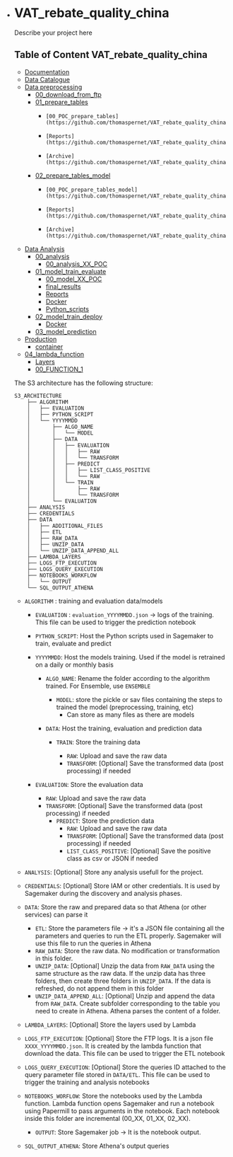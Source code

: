 - # VAT_rebate_quality_china

  Describe your project here

  ## Table of Content VAT_rebate_quality_china

  - [Documentation](https://github.com/thomaspernet/VAT_rebate_quality_china/tree/master/Documentation)
  - [Data Catalogue](https://github.com/thomaspernet/VAT_rebate_quality_china/tree/master/00_data_catalogue)
  - [Data preprocessing](https://github.com/thomaspernet/VAT_rebate_quality_china/tree/master/01_data_preprocessing)
    - [00_download_from_ftp](https://github.com/thomaspernet/VAT_rebate_quality_china/tree/master/01_data_preprocessing/00_download_from_ftp)
    - [01_prepare_tables](https://github.com/thomaspernet/VAT_rebate_quality_china/tree/master/01_data_preprocessing/01_prepare_tables)
      - 	[00_POC_prepare_tables](https://github.com/thomaspernet/VAT_rebate_quality_china/tree/master/01_data_preprocessing/01_prepare_tables/00_POC_prepare_tables)
      - 	[Reports](https://github.com/thomaspernet/VAT_rebate_quality_china/tree/master/01_data_preprocessing/01_prepare_tables/Reports)
      - 	[Archive](https://github.com/thomaspernet/VAT_rebate_quality_china/tree/master/01_data_preprocessing/01_prepare_tables/Archive)
    - [02_prepare_tables_model](https://github.com/thomaspernet/VAT_rebate_quality_china/tree/master/01_data_preprocessing/02_prepare_tables_model)
      - 	[00_POC_prepare_tables_model](https://github.com/thomaspernet/VAT_rebate_quality_china/tree/master/01_data_preprocessing/02_prepare_tables_model/00_POC_prepare_tables_model)
      - 	[Reports](https://github.com/thomaspernet/VAT_rebate_quality_china/tree/master/01_data_preprocessing/02_prepare_tables_model/Reports)
      - 	[Archive](https://github.com/thomaspernet/VAT_rebate_quality_china/tree/master/01_data_preprocessing/02_prepare_tables_model/Archive)
  - [Data Analysis](https://github.com/thomaspernet/VAT_rebate_quality_china/tree/master/02_data_analysis)
    - [00_analysis](https://github.com/thomaspernet/VAT_rebate_quality_china/tree/master/02_data_analysis/00_analysis)
      - [00_analysis_XX_POC](https://github.com/thomaspernet/VAT_rebate_quality_china/tree/master/02_data_analysis/00_analysis_XX_POC)
    - [01_model_train_evaluate](https://github.com/thomaspernet/VAT_rebate_quality_china/tree/master/02_data_analysis/01_model_train_evaluate)
      - [00_model_XX_POC](https://github.com/thomaspernet/VAT_rebate_quality_china/tree/master/02_data_analysis/01_model_train_evaluate/00_model_XX_POC)
      - [final_results](https://github.com/thomaspernet/VAT_rebate_quality_china/tree/master/02_data_analysis/01_model_train_evaluate/final_results)
      - [Reports](https://github.com/thomaspernet/VAT_rebate_quality_china/tree/master/02_data_analysis/01_model_train_evaluate/Reports)
      - [Docker](https://github.com/thomaspernet/VAT_rebate_quality_china/tree/master/02_data_analysis/01_model_train_evaluate/Docker)
      - [Python_scripts](https://github.com/thomaspernet/VAT_rebate_quality_china/tree/master/02_data_analysis/01_model_train_evaluate/Python_scripts)
    - [02_model_train_deploy](https://github.com/thomaspernet/VAT_rebate_quality_china/tree/master/02_data_analysis/02_model_train_deploy)
      - [Docker](https://github.com/thomaspernet/VAT_rebate_quality_china/tree/master/02_data_analysis/02_model_train_deploy/Docker)
    - [03_model_prediction](https://github.com/thomaspernet/VAT_rebate_quality_china/tree/master/02_data_analysis/03_model_prediction)
  - [Production](https://github.com/thomaspernet/VAT_rebate_quality_china/tree/master/03_production)
    - [container](https://github.com/thomaspernet/VAT_rebate_quality_china/tree/master/03_production/container)
  - [04_lambda_function](https://github.com/thomaspernet/VAT_rebate_quality_china/tree/master/04_lambda_function)
    - [Layers](https://github.com/thomaspernet/VAT_rebate_quality_china/tree/master/04_lambda_function/Layers)
    - [00_FUNCTION_1](https://github.com/thomaspernet/VAT_rebate_quality_china/tree/master/04_lambda_function/00_FUNCTION_1)


  The S3 architecture has the following structure:

  ```
  S3_ARCHITECTURE
      ├── ALGORITHM
      │   ├── EVALUATION
      │   ├── PYTHON_SCRIPT
      │   └── YYYYMMDD
      │       ├── ALGO_NAME
      │       │   └── MODEL
      │       ├── DATA
      │       │   ├── EVALUATION
      │       │   │   ├── RAW
      │       │   │   └── TRANSFORM
      │       │   ├── PREDICT
      │       │   │   ├── LIST_CLASS_POSITIVE
      │       │   │   └── RAW
      │       │   └── TRAIN
      │       │       ├── RAW
      │       │       └── TRANSFORM
      │       └── EVALUATION
      ├── ANALYSIS
      ├── CREDENTIALS
      ├── DATA
      │   ├── ADDITIONAL_FILES
      │   ├── ETL
      │   ├── RAW_DATA
      │   ├── UNZIP_DATA
      │   └── UNZIP_DATA_APPEND_ALL
      ├── LAMBDA_LAYERS
      ├── LOGS_FTP_EXECUTION
      ├── LOGS_QUERY_EXECUTION
      ├── NOTEBOOKS_WORKFLOW
      │   └── OUTPUT
      └── SQL_OUTPUT_ATHENA
  ```

  - `ALGORITHM` : training and evaluation data/models

    - `EVALUATION` : `evaluation_YYYYMMDD.json` -> logs of the training. This file can be used to trigger the prediction notebook

    - `PYTHON_SCRIPT`: Host the Python scripts used in Sagemaker to train, evaluate and predict

    - `YYYYMMDD`: Host the models training. Used if the model is retrained on a daily or monthly basis

      - `ALGO_NAME`: Rename the folder according to the algorithm trained. For Ensemble, use `ENSEMBLE` 

        - `MODEL`: store the pickle or sav files containing the steps to trained the model (preprocessing, training, etc)
          - Can store as many files as there are models

      - `DATA`: Host the training, evaluation and prediction data

        - `TRAIN`: Store the training data

          - `RAW`: Upload and save the raw data 
          - `TRANSFORM`: [Optional] Save the transformed data (post processing) if needed
    - `EVALUATION`: Store the evaluation data
      - `RAW`: Upload and save the raw data 
      - `TRANSFORM`: [Optional] Save the transformed data (post processing) if needed
        - `PREDICT`: Store the prediction data
          - `RAW`: Upload and save the raw data 
          - `TRANSFORM`: [Optional] Save the transformed data (post processing) if needed
          - `LIST_CLASS_POSITIVE`: [Optional] Save the positive class as csv or JSON if needed
  - `ANALYSIS`: [Optional] Store any analysis usefull for the project.
  - `CREDENTIALS`: [Optional] Store IAM or other credentials. It is used by Sagemaker during the discovery and analysis phases. 
  - `DATA`: Store the raw and prepared data so that Athena (or other services) can parse it
    - `ETL`: Store the parameters file -> it's a JSON file containing all the parameters and queries to run the ETL properly. Sagemaker will use this file to run the queries in Athena
    - `RAW_DATA`: Store the raw data. No modification or transformation in this folder.
    - `UNZIP_DATA`: [Optional] Unzip the data from `RAW_DATA` using the same structure as the raw data. If the unzip data has three folders, then create three folders in `UNZIP_DATA`. If the data is refreshed, do not append them in this folder
    - `UNZIP_DATA_APPEND_ALL`: [Optional] Unzip and append the data from `RAW_DATA`. Create subfolder corresponding to the table you need to create in Athena. Athena parses the content of a folder. 
  - `LAMBDA_LAYERS`: [Optional] Store the layers used by Lambda
  - `LOGS_FTP_EXECUTION`: [Optional] Store the FTP logs. It is a json file `XXXX_YYYYMMDD.json`. It is created by the lambda function that download the data. This file can be used to trigger the ETL notebook
  - `LOGS_QUERY_EXECUTION`: [Optional] Store the queries ID attached to the query parameter file stored in `DATA/ETL`. This file can be used to trigger the training and analysis notebooks
  - `NOTEBOOKS_WORFLOW`: Store the notebooks used by the Lambda function. Lambda function opens Sagemaker and run a notebook using Papermill to pass arguments in the notebook. Each notebook inside this folder are incremental (00_XX, 01_XX, 02_XX). 
    - `OUTPUT`: Store Sagemaker job -> It is the notebook output. 
  - `SQL_OUTPUT_ATHENA`: Store Athena's output queries

